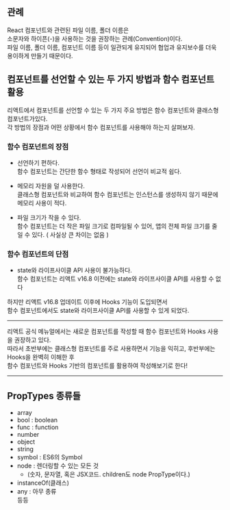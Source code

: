 ## 관례

React 컴포넌트와 관련된 파일 이름, 폴더 이름은 <br>
소문자와 하이픈(-)을 사용하는 것을 권장하는 관례(Convention)이다. <br>
파일 이름, 폴더 이름, 컴포넌트 이름 등이 일관되게 유지되어 협업과 유지보수를 더욱 용이하게 만들기 때문이다.

## 컴포넌트를 선언할 수 있는 두 가지 방법과 함수 컴포넌트 활용

리액트에서 컴포넌트를 선언할 수 있는 두 가지 주요 방법은 함수 컴포넌트와 클래스형 컴포넌트가있다. <br>
각 방법의 장점과 어떤 상황에서 함수 컴포넌트를 사용해야 하는지 살펴보자.

### 함수 컴포넌트의 장점

- 선언하기 편하다. <br>
  함수 컴포넌트는 간단한 함수 형태로 작성되어 선언이 비교적 쉽다.

- 메모리 자원을 덜 사용한다. <br>
  클래스형 컴포넌트와 비교하여 함수 컴포넌트는 인스턴스를 생성하지 않기 때문에 메모리 사용이 적다.

- 파일 크기가 작을 수 있다. <br>
  함수 컴포넌트는 더 작은 파일 크기로 컴파일될 수 있어, 앱의 전체 파일 크기를 줄일 수 있다. ( 사실상 큰 차이는 없음 )

### 함수 컴포넌트의 단점

- state와 라이프사이클 API 사용이 불가능하다. <br>
  함수 컴포넌트는 리액트 v16.8 이전에는 state와 라이프사이클 API를 사용할 수 없다

하지만 리액트 v16.8 업데이트 이후에 Hooks 기능이 도입되면서<br>
함수 컴포넌트에서도 state와 라이프사이클 API를 사용할 수 있게 되었다.

---

리액트 공식 메뉴얼에서는 새로운 컴포넌트를 작성할 때 함수 컴포넌트와 Hooks 사용을 권장하고 있다. <br>
따라서 초반부에는 클래스형 컴포넌트를 주로 사용하면서 기능을 익히고,
후반부에는 Hooks을 완벽히 이해한 후 <br> 함수 컴포넌트와 Hooks 기반의 컴포넌트를 활용하여 작성해보기로 한다!

---

## PropTypes 종류들

- array
- bool : boolean
- func : function
- number
- object
- string
- symbol : ES6의 Symbol
- node : 렌더링할 수 있는 모든 것 <br>
  - (숫자, 문자열, 혹은 JSX코드. children도 node PropType이다.)
- instanceOf(클래스)
- any : 아무 종류
  <br>등등
